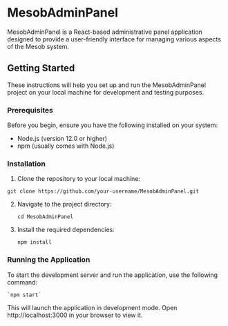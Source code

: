 # MesobAdminPanel

MesobAdminPanel is a React-based administrative panel application designed to provide a user-friendly interface for managing various aspects of the Mesob system.

## Getting Started

These instructions will help you set up and run the MesobAdminPanel project on your local machine for development and testing purposes.

### Prerequisites

Before you begin, ensure you have the following installed on your system:

- Node.js (version 12.0 or higher)
- npm (usually comes with Node.js)

### Installation

1. Clone the repository to your local machine:

  `git clone https://github.com/your-username/MesobAdminPanel.git`

2. Navigate to the project directory:

    `cd MesobAdminPanel`

3. Install the required dependencies:

    `npm install`

### Running the Application

To start the development server and run the application, use the following command:

    `npm start`

This will launch the application in development mode. Open http://localhost:3000 in your browser to view it.

